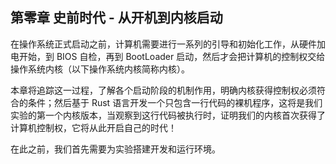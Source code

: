 ## 第零章 史前时代 - 从开机到内核启动

在操作系统正式启动之前，计算机需要进行一系列的引导和初始化工作，从硬件加电开始，到 BIOS 自检，再到 BootLoader 启动，然后才会把计算机的控制权交给操作系统内核（以下操作系统内核简称内核）。

本章将追踪这一过程，了解各个启动阶段的机制作用，明确内核获得控制权必须符合的条件；然后基于 Rust 语言开发一个只包含一行代码的裸机程序，这将是我们实验的第一个内核版本，当观察到这行代码被执行时，证明我们的内核首次获得了计算机控制权，它将从此开启自己的时代！

在此之前，我们首先需要为实验搭建开发和运行环境。
